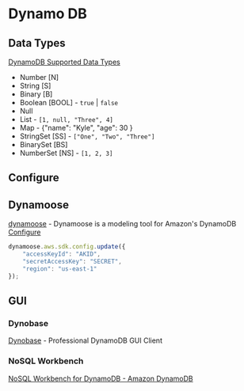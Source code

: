 # Dynamo DB


## Data Types

[DynamoDB Supported Data Types](https://dynobase.dev/dynamodb-data-types/)

* Number [N]
* String [S]
* Binary [B]
* Boolean [BOOL] - `true` | `false`
* Null
* List - `[1, null, "Three", 4]`
* Map - {"name": "Kyle", "age": 30 }
* StringSet [SS] - `["One", "Two", "Three"]`
* BinarySet [BS]
* NumberSet [NS] - `[1, 2, 3]`

## Configure


## Dynamoose

[dynamoose](https://github.com/dynamoose/dynamoose) - Dynamoose is a modeling tool for Amazon's DynamoDB
[Configure](https://dynamoosejs.com/getting_started/Configure)

```js
dynamoose.aws.sdk.config.update({
    "accessKeyId": "AKID",
    "secretAccessKey": "SECRET",
    "region": "us-east-1"
});
```

## GUI


### Dynobase

[Dynobase](https://dynobase.dev/#pricing) - Professional DynamoDB GUI Client

### NoSQL Workbench

[NoSQL Workbench for DynamoDB - Amazon DynamoDB](https://docs.aws.amazon.com/amazondynamodb/latest/developerguide/workbench.html)
